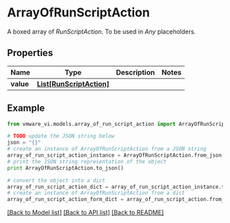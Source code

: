 # ArrayOfRunScriptAction

A boxed array of *RunScriptAction*. To be used in *Any* placeholders. 

## Properties
Name | Type | Description | Notes
------------ | ------------- | ------------- | -------------
**value** | [**List[RunScriptAction]**](RunScriptAction.md) |  | 

## Example

```python
from vmware_vi.models.array_of_run_script_action import ArrayOfRunScriptAction

# TODO update the JSON string below
json = "{}"
# create an instance of ArrayOfRunScriptAction from a JSON string
array_of_run_script_action_instance = ArrayOfRunScriptAction.from_json(json)
# print the JSON string representation of the object
print ArrayOfRunScriptAction.to_json()

# convert the object into a dict
array_of_run_script_action_dict = array_of_run_script_action_instance.to_dict()
# create an instance of ArrayOfRunScriptAction from a dict
array_of_run_script_action_form_dict = array_of_run_script_action.from_dict(array_of_run_script_action_dict)
```
[[Back to Model list]](../README.md#documentation-for-models) [[Back to API list]](../README.md#documentation-for-api-endpoints) [[Back to README]](../README.md)


